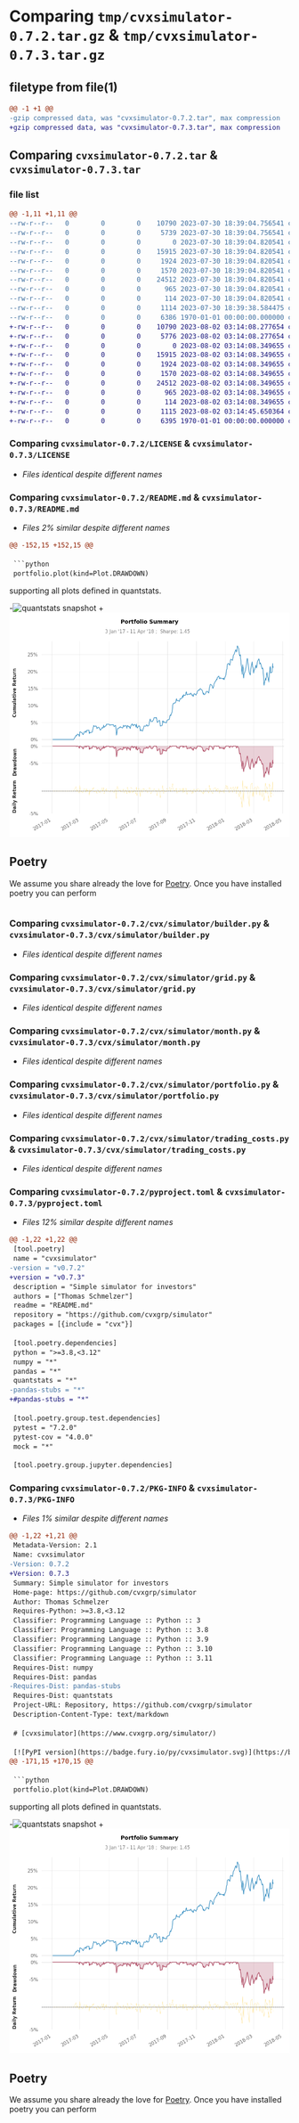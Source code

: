 # Comparing `tmp/cvxsimulator-0.7.2.tar.gz` & `tmp/cvxsimulator-0.7.3.tar.gz`

## filetype from file(1)

```diff
@@ -1 +1 @@
-gzip compressed data, was "cvxsimulator-0.7.2.tar", max compression
+gzip compressed data, was "cvxsimulator-0.7.3.tar", max compression
```

## Comparing `cvxsimulator-0.7.2.tar` & `cvxsimulator-0.7.3.tar`

### file list

```diff
@@ -1,11 +1,11 @@
--rw-r--r--   0        0        0    10790 2023-07-30 18:39:04.756541 cvxsimulator-0.7.2/LICENSE
--rw-r--r--   0        0        0     5739 2023-07-30 18:39:04.756541 cvxsimulator-0.7.2/README.md
--rw-r--r--   0        0        0        0 2023-07-30 18:39:04.820541 cvxsimulator-0.7.2/cvx/simulator/__init__.py
--rw-r--r--   0        0        0    15915 2023-07-30 18:39:04.820541 cvxsimulator-0.7.2/cvx/simulator/builder.py
--rw-r--r--   0        0        0     1924 2023-07-30 18:39:04.820541 cvxsimulator-0.7.2/cvx/simulator/grid.py
--rw-r--r--   0        0        0     1570 2023-07-30 18:39:04.820541 cvxsimulator-0.7.2/cvx/simulator/month.py
--rw-r--r--   0        0        0    24512 2023-07-30 18:39:04.820541 cvxsimulator-0.7.2/cvx/simulator/portfolio.py
--rw-r--r--   0        0        0      965 2023-07-30 18:39:04.820541 cvxsimulator-0.7.2/cvx/simulator/trading_costs.py
--rw-r--r--   0        0        0      114 2023-07-30 18:39:04.820541 cvxsimulator-0.7.2/cvx/simulator/types.py
--rw-r--r--   0        0        0     1114 2023-07-30 18:39:38.584475 cvxsimulator-0.7.2/pyproject.toml
--rw-r--r--   0        0        0     6386 1970-01-01 00:00:00.000000 cvxsimulator-0.7.2/PKG-INFO
+-rw-r--r--   0        0        0    10790 2023-08-02 03:14:08.277654 cvxsimulator-0.7.3/LICENSE
+-rw-r--r--   0        0        0     5776 2023-08-02 03:14:08.277654 cvxsimulator-0.7.3/README.md
+-rw-r--r--   0        0        0        0 2023-08-02 03:14:08.349655 cvxsimulator-0.7.3/cvx/simulator/__init__.py
+-rw-r--r--   0        0        0    15915 2023-08-02 03:14:08.349655 cvxsimulator-0.7.3/cvx/simulator/builder.py
+-rw-r--r--   0        0        0     1924 2023-08-02 03:14:08.349655 cvxsimulator-0.7.3/cvx/simulator/grid.py
+-rw-r--r--   0        0        0     1570 2023-08-02 03:14:08.349655 cvxsimulator-0.7.3/cvx/simulator/month.py
+-rw-r--r--   0        0        0    24512 2023-08-02 03:14:08.349655 cvxsimulator-0.7.3/cvx/simulator/portfolio.py
+-rw-r--r--   0        0        0      965 2023-08-02 03:14:08.349655 cvxsimulator-0.7.3/cvx/simulator/trading_costs.py
+-rw-r--r--   0        0        0      114 2023-08-02 03:14:08.349655 cvxsimulator-0.7.3/cvx/simulator/types.py
+-rw-r--r--   0        0        0     1115 2023-08-02 03:14:45.650364 cvxsimulator-0.7.3/pyproject.toml
+-rw-r--r--   0        0        0     6395 1970-01-01 00:00:00.000000 cvxsimulator-0.7.3/PKG-INFO
```

### Comparing `cvxsimulator-0.7.2/LICENSE` & `cvxsimulator-0.7.3/LICENSE`

 * *Files identical despite different names*

### Comparing `cvxsimulator-0.7.2/README.md` & `cvxsimulator-0.7.3/README.md`

 * *Files 2% similar despite different names*

```diff
@@ -152,15 +152,15 @@
 
 ```python
 portfolio.plot(kind=Plot.DRAWDOWN)
 ```
 
 supporting all plots defined in quantstats.
 
-![quantstats snapshot](portfolio.png)
+![](https://raw.githubusercontent.com/cvxgrp/simulator/main/portfolio.png)
 
 ## Poetry
 
 We assume you share already the love for [Poetry](https://python-poetry.org).
 Once you have installed poetry you can perform
 
 ```bash
```

### Comparing `cvxsimulator-0.7.2/cvx/simulator/builder.py` & `cvxsimulator-0.7.3/cvx/simulator/builder.py`

 * *Files identical despite different names*

### Comparing `cvxsimulator-0.7.2/cvx/simulator/grid.py` & `cvxsimulator-0.7.3/cvx/simulator/grid.py`

 * *Files identical despite different names*

### Comparing `cvxsimulator-0.7.2/cvx/simulator/month.py` & `cvxsimulator-0.7.3/cvx/simulator/month.py`

 * *Files identical despite different names*

### Comparing `cvxsimulator-0.7.2/cvx/simulator/portfolio.py` & `cvxsimulator-0.7.3/cvx/simulator/portfolio.py`

 * *Files identical despite different names*

### Comparing `cvxsimulator-0.7.2/cvx/simulator/trading_costs.py` & `cvxsimulator-0.7.3/cvx/simulator/trading_costs.py`

 * *Files identical despite different names*

### Comparing `cvxsimulator-0.7.2/pyproject.toml` & `cvxsimulator-0.7.3/pyproject.toml`

 * *Files 12% similar despite different names*

```diff
@@ -1,22 +1,22 @@
 [tool.poetry]
 name = "cvxsimulator"
-version = "v0.7.2"
+version = "v0.7.3"
 description = "Simple simulator for investors"
 authors = ["Thomas Schmelzer"]
 readme = "README.md"
 repository = "https://github.com/cvxgrp/simulator"
 packages = [{include = "cvx"}]
 
 [tool.poetry.dependencies]
 python = ">=3.8,<3.12"
 numpy = "*"
 pandas = "*"
 quantstats = "*"
-pandas-stubs = "*"
+#pandas-stubs = "*"
 
 [tool.poetry.group.test.dependencies]
 pytest = "7.2.0"
 pytest-cov = "4.0.0"
 mock = "*"
 
 [tool.poetry.group.jupyter.dependencies]
```

### Comparing `cvxsimulator-0.7.2/PKG-INFO` & `cvxsimulator-0.7.3/PKG-INFO`

 * *Files 1% similar despite different names*

```diff
@@ -1,22 +1,21 @@
 Metadata-Version: 2.1
 Name: cvxsimulator
-Version: 0.7.2
+Version: 0.7.3
 Summary: Simple simulator for investors
 Home-page: https://github.com/cvxgrp/simulator
 Author: Thomas Schmelzer
 Requires-Python: >=3.8,<3.12
 Classifier: Programming Language :: Python :: 3
 Classifier: Programming Language :: Python :: 3.8
 Classifier: Programming Language :: Python :: 3.9
 Classifier: Programming Language :: Python :: 3.10
 Classifier: Programming Language :: Python :: 3.11
 Requires-Dist: numpy
 Requires-Dist: pandas
-Requires-Dist: pandas-stubs
 Requires-Dist: quantstats
 Project-URL: Repository, https://github.com/cvxgrp/simulator
 Description-Content-Type: text/markdown
 
 # [cvxsimulator](https://www.cvxgrp.org/simulator/)
 
 [![PyPI version](https://badge.fury.io/py/cvxsimulator.svg)](https://badge.fury.io/py/cvxsimulator)
@@ -171,15 +170,15 @@
 
 ```python
 portfolio.plot(kind=Plot.DRAWDOWN)
 ```
 
 supporting all plots defined in quantstats.
 
-![quantstats snapshot](portfolio.png)
+![](https://raw.githubusercontent.com/cvxgrp/simulator/main/portfolio.png)
 
 ## Poetry
 
 We assume you share already the love for [Poetry](https://python-poetry.org).
 Once you have installed poetry you can perform
 
 ```bash
```

